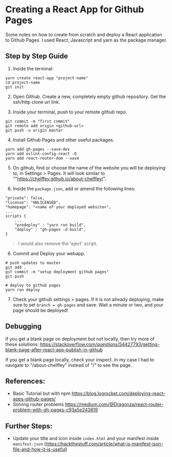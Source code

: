 # Creating a React App for Github Pages

Some notes on how to create from scratch and deploy a React application to Github Pages. I used React, Javascript and yarn as the package manager. 

## Step by Step Guide

1. Inside the terminal:
```
yarn create react-app "project-name"
cd project-name
git init
```

2. Open Github. Create a new, completely empty github repository. Get the ssh/http clone url link. 

3. Inside your terminal, push to your remote github repo.

```
git commit -m "first commit"
git remote add origin <github-url>
git push -u origin master
```


4. Install Github Pages and other useful packages.
```
yarn add gh-pages --save-dev
yarn add eslint-config-react -D
yarn add react-router-dom --save
```


5. On github, find or choose the name of the website you will be deploying to, in Settings > Pages. 
It will look similar to ""https://chelffey.github.io/about-chelffey/". 


5. Inside the `package.json`, add or amend the following lines:

```
"private": false,
"license": "UNLICENSED",
"homepage": "<name of your deployed website>",
...
scripts {
    ...
    "predeploy" : "yarn run build",
    "deploy" : "gh-pages -d build",
}
```
> I would also remove the 'eject' script. 


6. Commit and Deploy your webapp.
```
# push updates to master
git add .
git commit -m "setup deployment github pages"
git push

# deploy to github pages
yarn run deploy
```

7. Check your github settings > pages. If it is not already deploying, make sure to set `branch = gh-pages` and save. Wait a minute or two, and your page should be deployed! 

## Debugging

If you get a blank page on deployment but not locally, then try more of these solutions: https://stackoverflow.com/questions/54427793/getting-blank-page-after-react-app-publish-in-github

If you get a blank page locally, check your inspect. In my case I had to navigate to "/about-chelffey" instead of "/" to see the page. 

## References:
- Basic Tutorial but with npm https://blog.logrocket.com/deploying-react-apps-github-pages/
- Solving router problems https://medium.com/@Dragonza/react-router-problem-with-gh-pages-c93a5e243819

## Further Steps:
- Update your title and icon inside `index.html` and your manifest inside `manifest.json` (https://hackthestuff.com/article/what-is-manifest-json-file-and-how-it-is-useful)